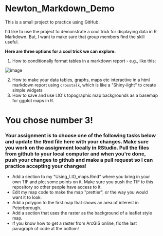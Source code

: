 # Newton_Markdown_Demo
This is a small project to practice using GitHub. 

I'd like to use the project to demonstrate a cool trick for displaying data in R Markdown. But, I want to make sure that group members find the skill useful.

**Here are three options for a cool trick we can explore.**

1. How to conditionally format tables in a markdown report - e.g., like this:

![image](https://user-images.githubusercontent.com/38108750/111197358-c44d8200-8594-11eb-9dd0-edd9ecb4a7e0.png)

2. How to make your data tables, graphs, maps etc interactive in a html markdown report using `crosstalk`, which is like a "Shiny-light" to create simple widgets
3. How to save and use LIO's topographic map backgrounds as a basemap for ggplot maps in R.  


# You chose number 3!



### Your assignment is to choose one of the following tasks below and update the Rmd file here with your changes. Make sure you work on the assignment locally in RStudio. Pull the files from github to your local computer and when you're done, push your changes to github and make a pull request so I can practice accepting your changes!

- Add a section to my "Using_LIO_maps.Rmd" where you bring in your own TIF and plot some points on it. Make sure you push the TIF to this repository so other people have access to it.
- Edit my map code to make the map "prettier", or the way you would want it to look.  
- Add a polygon to the first map that shows an area of interest in Peterborough.  
- Add a section that uses the raster as the background of a leaflet style map.  
- If you know how to get a raster from ArcGIS online, fix the last paragraph of code at the bottom!   


